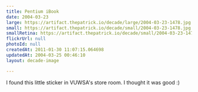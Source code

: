```yaml
---
title: Pentium iBook
date: 2004-03-23
large: https://artifact.thepatrick.io/decade/large/2004-03-23-1478.jpg
small: https://artifact.thepatrick.io/decade/small/2004-03-23-1478.jpg
smallRetina: https://artifact.thepatrick.io/decade/small/2004-03-23-1478@2x.jpg
flickrUrl: null
photoId: null
createdAt: 2011-01-30 11:07:15.064698
updatedAt: 2004-03-25 00:46:10
layout: decade-image

---
```

I found this little sticker in VUWSA's store room. I thought it was good :)
